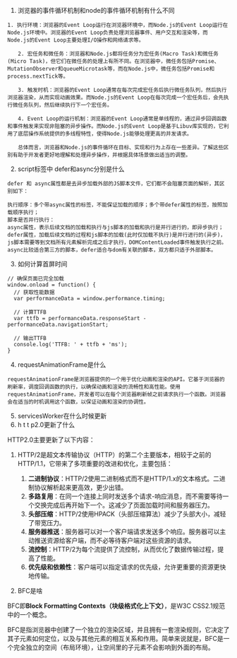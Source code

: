 1. 浏览器的事件循环机制和node的事件循环机制有什么不同

```
1. 执行环境：浏览器的Event Loop运行在浏览器环境中，而Node.js的Event Loop运行在Node.js环境中。浏览器的Event Loop负责处理浏览器事件、用户交互和渲染等，而Node.js的Event Loop主要处理I/O操作和网络请求等。

　　2. 宏任务和微任务：浏览器和Node.js都将任务分为宏任务(Macro Task)和微任务(Micro Task)，但它们在微任务的处理上有所不同。在浏览器中，微任务包括Promise、MutationObserver和queueMicrotask等，而在Node.js中，微任务包括Promise和process.nextTick等。

　　3. 触发时机：浏览器的Event Loop通常在每次完成宏任务后执行微任务队列，然后执行浏览器渲染，从而实现动画效果。而Node.js的Event Loop在每次完成一个宏任务后，会先执行微任务队列，然后继续执行下一个宏任务。

　　4. Event Loop的运行机制：浏览器的Event Loop通常是单线程的，通过异步回调函数和事件触发来实现非阻塞的异步操作。而Node.js的Event Loop是基于Libuv库实现的，它利用了底层操作系统提供的多线程特性，使得Node.js能够处理更高的并发请求。

　　总体而言，浏览器和Node.js的事件循环在目标、实现和行为上存在一些差异。了解这些区别有助于开发者更好地理解和处理异步操作，并根据具体场景做出适当的调整。
```

2. script标签中 defer和async分别是什么

```
defer 和 async属性都是去异步加载外部的JS脚本文件，它们都不会阻塞页面的解析，其区别如下：

执行顺序：多个带async属性的标签，不能保证加载的顺序；多个带defer属性的标签，按照加载顺序执行；
脚本是否并行执行：
async属性，表示后续文档的加载和执行与js脚本的加载和执行是并行进行的，即异步执行；
defer属性，加载后续文档的过程和js脚本的加载(此时仅加载不执行)是并行进行的(异步)，js脚本需要等到文档所有元素解析完成之后才执行，DOMContentLoaded事件触发执行之前。
async比较适合第三方的脚本，defer适合与dom有关联的脚本，双方都只适于外部脚本。 

```

3. 如何计算首屏时间

```
// 确保页面已完全加载  
window.onload = function() {  
  // 获取性能数据  
  var performanceData = window.performance.timing;  
    
  // 计算TTFB  
  var ttfb = performanceData.responseStart - performanceData.navigationStart;  
    
  // 输出TTFB  
  console.log('TTFB: ' + ttfb + 'ms');  
}
```

4. requestAnimationFrame是什么

```
requestAnimationFrame是浏览器提供的一个用于优化动画和渲染的API。它基于浏览器的刷新率，调度回调函数的执行，以确保动画和渲染的流畅性和高性能。使用requestAnimationFrame，开发者可以在每个浏览器刷新帧之前请求执行一个函数。浏览器会在适当的时机调用这个函数，以保证动画和渲染的协调性。
```

5. servicesWorker在什么时候更新
6. h t t p2.0更新了什么

HTTP2.0主要更新了以下内容：

1. HTTP/2是超文本传输协议（HTTP）的第二个主要版本，相较于之前的HTTP/1.1，它带来了多项重要的改进和优化，主要包括：
   1. **二进制协议**：HTTP/2使用二进制格式而不是HTTP/1.x的文本格式。二进制协议解析起来更高效，更少出错。
   2. **多路复用**：在同一个连接上同时发送多个请求-响应消息，而不需要等待一个交换完成后再开始下一个。这减少了页面加载时间和服务器压力。
   3. **头部压缩**：HTTP/2使用HPACK（头部压缩算法）减少了头部大小，减轻了带宽压力。
   4. **服务器推送**：服务器可以对一个客户端请求发送多个响应。服务器可以主动推送资源给客户端，而不必等待客户端对这些资源的请求。
   5. **流控制**：HTTP/2为每个流提供了流控制，从而优化了数据传输过程，提高了性能。
   6. **优先级和依赖性**：客户端可以指定请求的优先级，允许更重要的资源更快地传输。

7. BFC是啥

BFC即**Block Formatting Contexts（块级格式化上下文）**，是W3C CSS2.1规范中的一个概念。

BFC是指浏览器中创建了一个独立的渲染区域，并且拥有一套渲染规则，它决定了其子元素如何定位，以及与其他元素的相互关系和作用。简单来说就是，BFC是一个完全独立的空间（布局环境），让空间里的子元素不会影响到外面的布局。